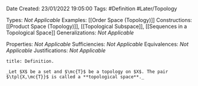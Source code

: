 <div class="topSpace"></div>

Date Created: 23/01/2022 19:05:00
Tags: #Definition #Later/Topology

Types: _Not Applicable_
Examples: [[Order Space (Topology)]]
Constructions: [[Product Space (Topology)]], [[Topological Subspace]], [[Sequences in a Topological Space]]
Generalizations: _Not Applicable_

Properties: _Not Applicable_
Sufficiencies: _Not Applicable_
Equivalences: _Not Applicable_
Justifications: _Not Applicable_

``` ad-Definition
title: Definition.

_Let $X$ be a set and $\mc{T}$ be a topology on $X$. The pair $\tpl{X,\mc{T}}$ is called a **topological space**._

```
